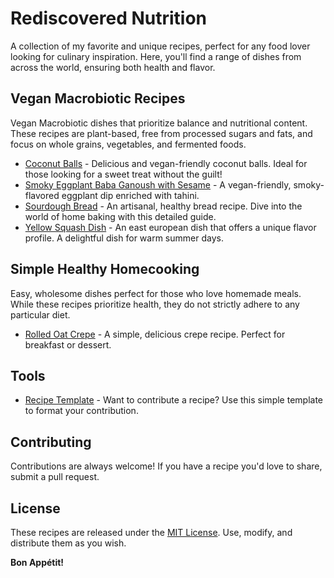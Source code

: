 # Rediscovered Nutrition

A collection of my favorite and unique recipes, perfect for any food lover looking for culinary inspiration. Here, you'll find a range of dishes from across the world, ensuring both health and flavor.

## Vegan Macrobiotic Recipes

Vegan Macrobiotic dishes that prioritize balance and nutritional content. These recipes are plant-based, free from processed sugars and fats, and focus on whole grains, vegetables, and fermented foods.

- [Coconut Balls](recipes/coconut_ball.md) - Delicious and vegan-friendly coconut balls. Ideal for those looking for a sweet treat without the guilt!
- [Smoky Eggplant Baba Ganoush with Sesame](recipes/eggplant.md) - A vegan-friendly, smoky-flavored eggplant dip enriched with tahini.
- [Sourdough Bread](recipes/bread.md) - An artisanal, healthy bread recipe. Dive into the world of home baking with this detailed guide.
- [Yellow Squash Dish](recipes/yellow_squash.md) - An east european dish that offers a unique flavor profile. A delightful dish for warm summer days.

## Simple Healthy Homecooking

Easy, wholesome dishes perfect for those who love homemade meals. While these recipes prioritize health, they do not strictly adhere to any particular diet.
- [Rolled Oat Crepe](recipes/pancake.md) - A simple, delicious crepe recipe. Perfect for breakfast or dessert.

## Tools

- [Recipe Template](recipes/template.md) - Want to contribute a recipe? Use this simple template to format your contribution.

## Contributing

Contributions are always welcome! If you have a recipe you'd love to share, submit a pull request.

## License

These recipes are released under the [MIT License](LICENSE). Use, modify, and distribute them as you wish.

**Bon Appétit!**

